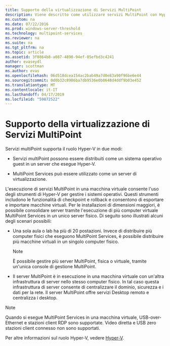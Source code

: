 ```yaml
---
title: Supporto della virtualizzazione di Servizi MultiPoint
description: Viene descritto come utilizzare servizi MultiPoint con Hyper-V
ms.custom: na
ms.date: 07/22/2016
ms.prod: windows-server-threshold
ms.technology: multipoint-services
ms.reviewer: na
ms.suite: na
ms.tgt_pltfrm: na
ms.topic: article
ms.assetid: 3f0864b8-a087-4890-94ef-05efbd3c4241
author: evaseydl
manager: scottman
ms.author: evas
ms.openlocfilehash: 06d518dcea154ac2bab49a7d0e83a90f96be6e44
ms.sourcegitcommit: 0d0b32c8986ba7db9536e0b8648d4ddf9b03e452
ms.translationtype: MT
ms.contentlocale: it-IT
ms.lasthandoff: 04/17/2019
ms.locfileid: "59872522"
---
```

# <a name="multipoint-services-virtualization-support"></a>Supporto della virtualizzazione di Servizi MultiPoint
Servizi multiPoint supporta il ruolo Hyper-V in due modi:  
  
-   Servizi multiPoint possono essere distribuiti come un sistema operativo guest in un server che esegue Hyper-V.  
  
-   MultiPoint Services può essere utilizzato come un server di virtualizzazione.   
  
L'esecuzione di servizi MultiPoint in una macchina virtuale consente l'uso degli strumenti di Hyper-V per gestire i sistemi operativi. Questi strumenti includono le funzionalità di checkpoint e rollback e consentono di esportare e importare macchine virtuali. Per le installazioni di dimensioni maggiori, è possibile consolidare server tramite l'esecuzione di più computer virtuale MultiPoint Services in un unico server fisico. Di seguito sono illustrati alcuni degli scenari possibili:  
  
-   Una sola aula o lab ha più di 20 postazioni. Invece di distribuire più computer fisici che eseguono MultiPoint Services, è possibile distribuire più macchine virtuali in un singolo computer fisico.  
  
    > [!NOTE]  
    > È possibile gestire più server MultiPoint, fisica o virtuale, tramite un'unica console di gestione MultiPoint.  
  
-   Il server MultiPoint è in esecuzione in una macchina virtuale con un'altra infrastruttura di server nello stesso computer fisico. In tal caso questa infrastruttura di server consente di centralizzare il dominio, sicurezza e i dati per la rete. Il server MultiPoint offre servizi Desktop remoto e centralizza i desktop.  
  
> [!NOTE]  
> Quando si esegue MultiPoint Services in una macchina virtuale, USB-over-Ethernet e stazioni client RDP sono supportate. Video diretta e USB zero stazioni client connesso non sono supportati.  
  
Per altre informazioni sul ruolo Hyper-V, vedere [Hyper-V](../../virtualization/hyper-v/hyper-v-on-windows-server.md).  